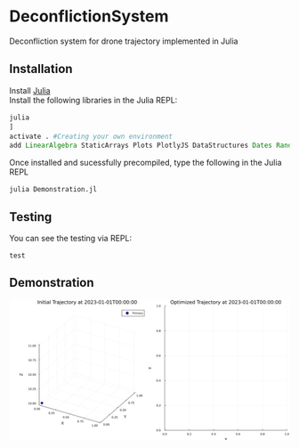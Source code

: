 # DeconflictionSystem
Deconfliction system for drone trajectory implemented in Julia

## Installation
Install [Julia](https://julialang.org/downloads/) <br>
Install the following libraries in the Julia REPL:
```Julia
julia
]
activate . #Creating your own environment
add LinearAlgebra StaticArrays Plots PlotlyJS DataStructures Dates Random Distributions LightGraphs Metaheuristics ProgressMeter NearestNeighbors Revise Test
```
Once installed and sucessfully precompiled, type the following in the Julia REPL
```
julia Demonstration.jl
```
## Testing
You can see the testing via REPL:
```
test
```
## Demonstration

![Optimization Result](https://github.com/rainerrodrigues/DeconflictionSystem/blob/main/optimization_result.gif)
